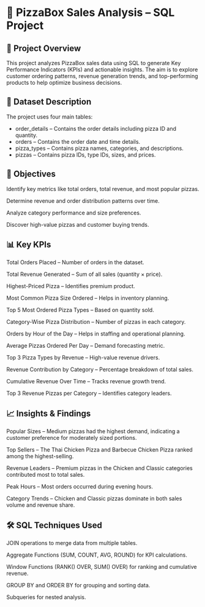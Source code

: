 # 🍕 PizzaBox Sales Analysis – SQL Project
## 📌 Project Overview
This project analyzes PizzaBox sales data using SQL to generate Key Performance Indicators (KPIs) and actionable insights.
The aim is to explore customer ordering patterns, revenue generation trends, and top-performing products to help optimize business decisions.

## 📂 Dataset Description
The project uses four main tables:

 - order_details – Contains the order details including pizza ID and quantity.
 - orders – Contains the order date and time details.
 - pizza_types – Contains pizza names, categories, and descriptions.
 - pizzas – Contains pizza IDs, type IDs, sizes, and prices.

## 🎯 Objectives
Identify key metrics like total orders, total revenue, and most popular pizzas.

Determine revenue and order distribution patterns over time.

Analyze category performance and size preferences.

Discover high-value pizzas and customer buying trends.

## 📊 Key KPIs
Total Orders Placed – Number of orders in the dataset.

Total Revenue Generated – Sum of all sales (quantity × price).

Highest-Priced Pizza – Identifies premium product.

Most Common Pizza Size Ordered – Helps in inventory planning.

Top 5 Most Ordered Pizza Types – Based on quantity sold.

Category-Wise Pizza Distribution – Number of pizzas in each category.

Orders by Hour of the Day – Helps in staffing and operational planning.

Average Pizzas Ordered Per Day – Demand forecasting metric.

Top 3 Pizza Types by Revenue – High-value revenue drivers.

Revenue Contribution by Category – Percentage breakdown of total sales.

Cumulative Revenue Over Time – Tracks revenue growth trend.

Top 3 Revenue Pizzas per Category – Identifies category leaders.

## 📈 Insights & Findings
Popular Sizes – Medium pizzas had the highest demand, indicating a customer preference for moderately sized portions.

Top Sellers – The Thai Chicken Pizza and Barbecue Chicken Pizza ranked among the highest-selling.

Revenue Leaders – Premium pizzas in the Chicken and Classic categories contributed most to total sales.

Peak Hours – Most orders occurred during evening hours.

Category Trends – Chicken and Classic pizzas dominate in both sales volume and revenue share.

## 🛠 SQL Techniques Used
JOIN operations to merge data from multiple tables.

Aggregate Functions (SUM, COUNT, AVG, ROUND) for KPI calculations.

Window Functions (RANK() OVER, SUM() OVER) for ranking and cumulative revenue.

GROUP BY and ORDER BY for grouping and sorting data.

Subqueries for nested analysis.
